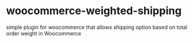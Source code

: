 # woocommerce-weighted-shipping
simple plugin for woocommerce that allows shipping option based on total order weight in Woocommerce
